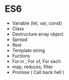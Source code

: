 # ES6
  - Variable (let, var, const)
  - Class
  - Destructure array object
  - Spread
  - Rest
  - Template string
  - Fuctions
  - For in , For of, For each
  - map, reduces, filter
  - Promise ( Call back hell )